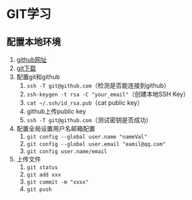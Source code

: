 # GIT学习

## 配置本地环境

1. [github网址](https://github.com/)
1. [git下载](https://git-scm.com/download/win)
1. 配置git和github
	1. `ssh -T git@github.com`（检测是否能连接到github）
	1. `ssh-keygen -t rsa -C "your_email"`（创建本地SSH Key）
	1. `cat ~/.ssh/id_rsa.pub`（cat public key）
	1. github上传public key
	1. `ssh -T git@github.com`（测试密钥是否成功）
1. 配置全局设置用户名邮箱配置
	1. `git config --global user.name "nameVal"`
	1. `git config --global user.email "eamil@qq.com"`
	1. `git config user.name/email`
1. 上传文件
	1. `git status`
	1. `git add xxx`
	1. `git commit -m "xxxx"`
	1. `git push`